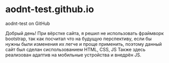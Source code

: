 # aodnt-test.github.io
aodnt-test on GitHub

Добрый день!
При вёрстке сайта, я решил не использовать фраймворк bootstrap, так как посчитал что на будущую перспективу, если бы нужны были изменения их легче и проще применить, поэтому данный сайт был сделан сиспользованием HTML, CSS, JS
Также здесь реализован адаптив на мобильные устройства и внедрён JS.
